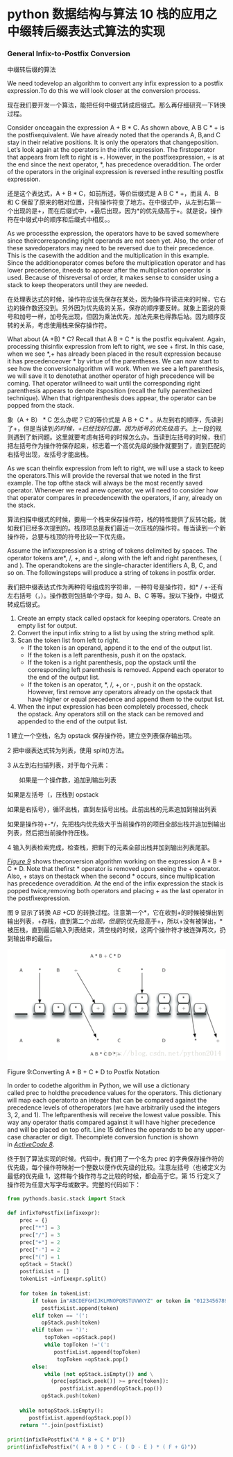 # python 数据结构与算法 10 栈的应用之中缀转后缀表达式算法的实现

### General Infix-to-Postfix Conversion
中缀转后缀的算法

We need todevelop an algorithm to convert any infix expression to a postfix expression.To do this we will look closer at the conversion process.

现在我们要开发一个算法，能把任何中缀式转成后缀式。那么再仔细研究一下转换过程。

Consider onceagain the expression A + B * C. As shown above, A B C * + is the postfixequivalent. We have already noted that the operands A, B,and C stay in their relative positions. It is only the operators that changeposition. Let’s look again at the operators in the infix expression. The firstoperator that appears from left to right is +. However, in the postfixexpression, + is at the end since the next operator, *, has precedence overaddition. The order of the operators in the original expression is reversed inthe resulting postfix expression.

还是这个表达式，A + B * C，如前所述，等价后缀式是 A B C * +，而且 A、B 和 C 保留了原来的相对位置，只有操作符变了地方。在中缀式中，从左到右第一个出现的是+，而在后缀式中，+最后出现，因为*的优先级高于+。就是说，操作符在中缀式中的顺序和后缀式中相反。。

As we processthe expression, the operators have to be saved somewhere since theircorresponding right operands are not seen yet. Also, the order of these savedoperators may need to be reversed due to their precedence. This is the casewith the addition and the multiplication in this example. Since the additionoperator comes before the multiplication operator and has lower precedence, itneeds to appear after the multiplication operator is used. Because of thisreversal of order, it makes sense to consider using a stack to keep theoperators until they are needed.

在处理表达式的时候，操作符应该先保存在某处，因为操作符读进来的时候，它右边的操作数还没到。另外因为优先级的关系，保存的顺序要反转。就象上面说的乘号和加号一样，加号先出现，但因为乘法优先，加法先来也得靠后站。因为顺序反转的关系，考虑使用栈来保存操作符。

What about (A +B) * C? Recall that A B + C * is the postfix equivalent. Again, processing thisinfix expression from left to right, we see + first. In this case, when we see *,+ has already been placed in the result expression because it has precedenceover * by virtue of the parentheses. We can now start to see how the conversionalgorithm will work. When we see a left parenthesis, we will save it to denotethat another operator of high precedence will be coming. That operator willneed to wait until the corresponding right parenthesis appears to denote itsposition (recall the fully parenthesized technique). When that rightparenthesis does appear, the operator can be popped from the stack.

象（A + B） * C 怎么办呢？它的等价式是 A B + C * 。从左到右的顺序，先读到了+，但是当读到*的时候，+已经找好位置。因为括号的优先级高于*。上一段的规则遇到了新问题。这里就要考虑有括号的时候怎么办。当读到左括号的时候，我们把左括号作为操作符保存起来，标志着一个高优先级的操作就要到了，直到匹配的右括号出现，左括号才能出栈。

As we scan theinfix expression from left to right, we will use a stack to keep the operators.This will provide the reversal that we noted in the first example. The top ofthe stack will always be the most recently saved operator. Whenever we read anew operator, we will need to consider how that operator compares in precedencewith the operators, if any, already on the stack.

算法扫描中缀式的时候，要用一个栈来保存操作符，栈的特性提供了反转功能，就如我们已经多次提到的。栈顶项总是我们最近一次压栈的操作符。每当读到一个新操作符，总要与栈顶的符号比较一下优先级。

Assume the infixexpression is a string of tokens delimited by spaces. The operator tokens are*, /, +, and -, along with the left and right parentheses, ( and ). The operandtokens are the single-character identifiers A, B, C, and so on. The followingsteps will produce a string of tokens in postfix order.

我们把中缀表达式作为两种符号组成的字符串，一种符号是操作符，如* / +-还有左右括号（，）。操作数则包括单个字母，如 A、B、C 等等。按以下操作，中缀式转成后缀式。

1.  Create an empty stack called opstack for keeping operators. Create an empty list for output.
2.  Convert the input infix string to a list by using the string method split.
3.  Scan the token list from left to right.
    *   If the token is an operand, append it to the end of the output list.
    *   If the token is a left parenthesis, push it on the opstack.
    *   If the token is a right parenthesis, pop the opstack until the corresponding left parenthesis is removed. Append each operator to the end of the output list.
    *   If the token is an operator, *, /, +, or -, push it on the opstack. However, first remove any operators already on the opstack that have higher or equal precedence and append them to the output list.
4.  When the input expression has been completely processed, check the opstack. Any operators still on the stack can be removed and appended to the end of the output list.

1 建立一个空栈，名为 opstack 保存操作符。建立空列表保存输出项。

2 把中缀表达式转为列表，使用 split()方法。

3 从左到右扫描列表，对于每个元素：

       如果是一个操作数，追加到输出列表

如果是左括号（，压栈到 opstack

如果是右括号），循环出栈，直到左括号出栈。此前出栈的元素追加到输出列表

如果是操作符+-*/，先把栈内优先级大于当前操作符的项目全部出栈并追加到输出列表，然后把当前操作符压栈。

4 输入列表检索完成，检查栈，把剩下的元素全部出栈并加到输出列表尾部。

[*Figure 9*](http://interactivepython.org/courselib/static/pythonds/BasicDS/stacks.html#fig-intopost) shows theconversion algorithm working on the expression A * B + C * D. Note that thefirst * operator is removed upon seeing the + operator. Also, + stays on thestack when the second * occurs, since multiplication has precedence overaddition. At the end of the infix expression the stack is popped twice,removing both operators and placing + as the last operator in the postfixexpression.

图 9 显示了转换 A*B +C*D 的转换过程。注意第一个*，它在收到+的时候被弹出到输出列表，+存栈，直到第二个*出现，但是*的优先级高于+，所以+没有被弹出，*被压栈，直到最后输入列表结束，清空栈的时候，这两个操作符才被连弹两次，扔到输出串的最后。

![](img/e3f89a3f325dcd29d391ec9df5a6ccf2.jpg)

Figure 9:Converting A * B + C * D to Postfix Notation

In order to codethe algorithm in Python, we will use a dictionary called prec to holdthe precedence values for the operators. This dictionary will map each operatorto an integer that can be compared against the precedence levels of otheroperators (we have arbitrarily used the integers 3, 2, and 1). The leftparenthesis will receive the lowest value possible. This way any operator thatis compared against it will have higher precedence and will be placed on top ofit. Line 15 defines the operands to be any upper-case character or digit. Thecomplete conversion function is shown in [*ActiveCode 8*](http://interactivepython.org/courselib/static/pythonds/BasicDS/stacks.html#lst-intopost).

终于到了算法实现的时候。代码中，我们用了一个名为 prec 的字典保存操作符的优先级，每个操作符映射一个整数以便作优先级的比较。注意左括号（也被定义为最低的优先级 1，这样每个操作符与之比较的时候，都会高于它。第 15 行定义了操作符为任意大写字母或数字。完整的代码如下：

```py
from pythonds.basic.stack import Stack

def infixToPostfix(infixexpr):
    prec = {}
    prec["*"] = 3
    prec["/"] = 3
    prec["+"] = 2
    prec["-"] = 2
    prec["("] = 1
    opStack = Stack()
    postfixList = []
    tokenList =infixexpr.split()

    for token in tokenList:
        if token in"ABCDEFGHIJKLMNOPQRSTUVWXYZ" or token in "0123456789":
           postfixList.append(token)
        elif token == '(':
           opStack.push(token)
        elif token == ')':
            topToken =opStack.pop()
            while topToken !='(':
               postfixList.append(topToken)
                topToken =opStack.pop()
        else:
            while (not opStack.isEmpty()) and \
              (prec[opStack.peek()] >= prec[token]):
                 postfixList.append(opStack.pop())
           opStack.push(token)

    while notopStack.isEmpty():
       postfixList.append(opStack.pop())
    return "".join(postfixList)

print(infixToPostfix("A * B + C * D"))
print(infixToPostfix("( A + B ) * C - ( D - E ) * ( F + G)"))
```